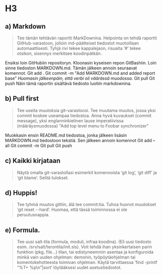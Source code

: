 # H3

## a) Markdown

> Tee tämän tehtävän raportti MarkDownina. 
> Helpointa on tehdä raportti GitHub-varastoon, jolloin md-päätteiset tiedostot muotoillaan automaattisesti. 
> Tyhjä rivi tekee kappalejaon, risuaita ‘#’ tekee otsikon, sisennys merkitsee koodinpätkän.

Ensiksi loin GitHubiin repositoryn. Kloonasin kyseisen repon GitBashiin. Loin sinne tiedoston MARKDOWN.md. Tämän jälkeen annoin seuraavat komennot. 
Git add .
Git commit -m "Add MARKDOWN.md and added report base"
*Huomasin jälkeenpäin, että verbi oli väärässä muodossa.*
Git pull
Git push
Näin tämä raportin sisältävä tiedosto luotiin markdownina.

## b) Pull first

>Tee useita muutoksia git-varastoosi. 
>Tee muutama muutos, jossa yksi commit koskee useampaa tiedostoa. 
>Anna hyvä kuvaukset (commit message), yksi englanninkielinen lause imperatiivissa (määräysmuodossa) 
>"Add top level menu to Foobar synchronizer"

Muokkasin ensin README.md tiedostoa, jonka jälkeen lisäsin MARKDOWN.md tiedostoon tekstiä. Sen jälkeen annoin komennot
Git add –all
Git commit -m
Git pull
Git push


## c) Kaikki kirjataan

>Näytä omalla git-varastollasi esimerkit komennoista ‘git log’, ‘git diff’ ja ‘git blame’. Selitä tulokset.

## d) Huppis! 

>Tee tyhmä muutos gittiin, älä tee commit:tia. 
>Tuhoa huonot muutokset ‘git reset --hard’. Huomaa, että tässä toiminnossa ei ole peruutusnappia.

## e) Formula. 

>Tee uusi salt-tila (formula, moduli, infraa koodina). 
>(Eli uusi tiedosto esim. /srv/salt/terontila/init.sls). 
>Voit tehdä ihan yksinkertaisen parin funktion (pkg, file...) tilan, tai edistyneemmin 
>asentaa ja konfiguroida minkä vain uuden ohjelman: demonin, työpöytäohjelman tai komentokehotteesta toimivan ohjelman. 
>Käytä tarvittaessa ‘find -printf “%T+ %p\n”|sort’ löytääksesi uudet asetustiedostot.
